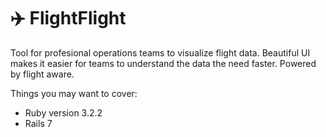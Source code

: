 # ✈️ FlightFlight

Tool for profesional operations teams to visualize flight data. Beautiful UI makes it easier for teams to understand the data the need faster. Powered by flight aware.

Things you may want to cover:

* Ruby version 3.2.2
* Rails 7

